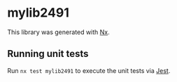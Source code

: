 # mylib2491

This library was generated with [Nx](https://nx.dev).

## Running unit tests

Run `nx test mylib2491` to execute the unit tests via [Jest](https://jestjs.io).
